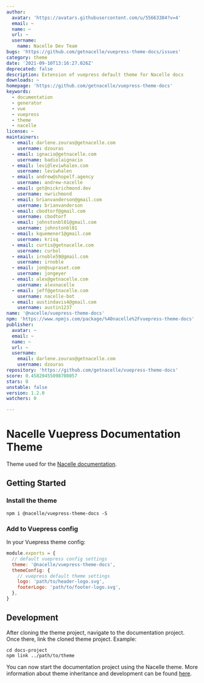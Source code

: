 ```yaml
---
author:
  avatar: 'https://avatars.githubusercontent.com/u/55663384?v=4'
  email: ~
  name: ~
  url: ~
  username:
    name: Nacelle Dev Team
bugs: 'https://github.com/getnacelle/vuepress-theme-docs/issues'
category: theme
date: '2021-09-10T13:16:27.026Z'
deprecated: false
description: Extension of vuepress default theme for Nacelle docs
downloads: ~
homepage: 'https://github.com/getnacelle/vuepress-theme-docs'
keywords:
  - documentation
  - generator
  - vue
  - vuepress
  - theme
  - nacelle
license: ~
maintainers:
  - email: darlene.zouras@getnacelle.com
    username: dzouras
  - email: ignacio@getnacelle.com
    username: badiolaignacio
  - email: levi@leviwhalen.com
    username: leviwhalen
  - email: andrew@shopelf.agency
    username: andrew-nacelle
  - email: get@nickrichmond.dev
    username: nwrichmond
  - email: brianvanderson@gmail.com
    username: brianvanderson
  - email: cbodtorf@gmail.com
    username: cbodtorf
  - email: johnstonbl01@gmail.com
    username: johnstonbl01
  - email: kquemener1@gmail.com
    username: krisq
  - email: curtis@getnacelle.com
    username: curbol
  - email: irnoble59@gmail.com
    username: irnoble
  - email: jon@supraset.com
    username: jongeyer
  - email: alex@getnacelle.com
    username: alexnacelle
  - email: jeff@getnacelle.com
    username: nacelle-bot
  - email: austindavis4@gmail.com
    username: austin1237
name: '@nacelle/vuepress-theme-docs'
npm: 'https://www.npmjs.com/package/%40nacelle%2Fvuepress-theme-docs'
publisher:
  avatar: ~
  email: ~
  name: ~
  url: ~
  username:
    email: darlene.zouras@getnacelle.com
    username: dzouras
repository: 'https://github.com/getnacelle/vuepress-theme-docs'
score: 0.45820455098708057
stars: 0
unstable: false
version: 1.2.0
watchers: 0

---
```


# Nacelle Vuepress Documentation Theme

Theme used for the [Nacelle documentation](https://docs.getnacelle.com/).

## Getting Started

### Install the theme

```
npm i @nacelle/vuepress-theme-docs -S
```

### Add to Vuepress config

In your Vuepress theme config:

```js
module.exports = {
  // default vuepress config settings
  theme: '@nacelle/vuepress-theme-docs',
  themeConfig: {
    // vuepress default theme settings
    logo: 'path/to/header-logo.svg',
    footerLogo: 'path/to/footer-logo.svg',
  },
}
```

## Development

After cloning the theme project, navigate to the documentation project. Once there, link the cloned theme project. Example:

```
cd docs-project
npm link ../path/to/theme
```

You can now start the documentation project using the Nacelle theme. More information about theme inheritance and development can be found [here](https://vuepress.vuejs.org/theme/inheritance.html).
